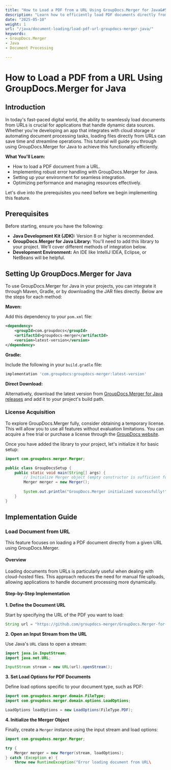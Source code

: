 ```yaml
---
title: "How to Load a PDF from a URL Using GroupDocs.Merger for Java&#58; A Comprehensive Guide"
description: "Learn how to efficiently load PDF documents directly from URLs using GroupDocs.Merger for Java with this step-by-step guide."
date: "2025-05-10"
weight: 1
url: "/java/document-loading/load-pdf-url-groupdocs-merger-java/"
keywords:
- GroupDocs.Merger
- Java
- Document Processing

---
```



# How to Load a PDF from a URL Using GroupDocs.Merger for Java

## Introduction

In today's fast-paced digital world, the ability to seamlessly load documents from URLs is crucial for applications that handle dynamic data sources. Whether you're developing an app that integrates with cloud storage or automating document processing tasks, loading files directly from URLs can save time and streamline operations. This tutorial will guide you through using GroupDocs.Merger for Java to achieve this functionality efficiently.

**What You'll Learn:**
- How to load a PDF document from a URL.
- Implementing robust error handling with GroupDocs.Merger for Java.
- Setting up your environment for seamless integration.
- Optimizing performance and managing resources effectively.

Let's dive into the prerequisites you need before we begin implementing this feature.

## Prerequisites

Before starting, ensure you have the following:

- **Java Development Kit (JDK):** Version 8 or higher is recommended.
- **GroupDocs.Merger for Java Library:** You'll need to add this library to your project. We'll cover different methods of integration below.
- **Development Environment:** An IDE like IntelliJ IDEA, Eclipse, or NetBeans will be helpful.

## Setting Up GroupDocs.Merger for Java

To use GroupDocs.Merger for Java in your projects, you can integrate it through Maven, Gradle, or by downloading the JAR files directly. Below are the steps for each method:

**Maven:**

Add this dependency to your `pom.xml` file:

```xml
<dependency>
    <groupId>com.groupdocs</groupId>
    <artifactId>groupdocs-merger</artifactId>
    <version>latest-version</version>
</dependency>
```

**Gradle:**

Include the following in your `build.gradle` file:

```gradle
implementation 'com.groupdocs:groupdocs-merger:latest-version'
```

**Direct Download:**

Alternatively, download the latest version from [GroupDocs.Merger for Java releases](https://releases.groupdocs.com/merger/java/) and add it to your project's build path.

### License Acquisition

To explore GroupDocs.Merger fully, consider obtaining a temporary license. This will allow you to use all features without evaluation limitations. You can acquire a free trial or purchase a license through the [GroupDocs website](https://purchase.groupdocs.com/buy).

Once you have added the library to your project, let's initialize it for basic setup:

```java
import com.groupdocs.merger.Merger;

public class GroupDocsSetup {
    public static void main(String[] args) {
        // Initialize Merger object (empty constructor is sufficient for basic setup)
        Merger merger = new Merger();
        
        System.out.println("GroupDocs.Merger initialized successfully!");
    }
}
```

## Implementation Guide

### Load Document from URL

This feature focuses on loading a PDF document directly from a given URL using GroupDocs.Merger.

#### Overview

Loading documents from URLs is particularly useful when dealing with cloud-hosted files. This approach reduces the need for manual file uploads, allowing applications to handle document processing more dynamically.

#### Step-by-Step Implementation

**1. Define the Document URL**

Start by specifying the URL of the PDF you want to load:

```java
String url = "https://github.com/groupdocs-merger/GroupDocs.Merger-for-.NET/blob/master/Examples/Resources/SampleFiles/Pdf/sample.pdf?raw=true";
```

**2. Open an Input Stream from the URL**

Use Java's `URL` class to open a stream:

```java
import java.io.InputStream;
import java.net.URL;

InputStream stream = new URL(url).openStream();
```

**3. Set Load Options for PDF Documents**

Define load options specific to your document type, such as PDF:

```java
import com.groupdocs.merger.domain.FileType;
import com.groupdocs.merger.domain.options.LoadOptions;

LoadOptions loadOptions = new LoadOptions(FileType.PDF);
```

**4. Initialize the Merger Object**

Finally, create a `Merger` instance using the input stream and load options:

```java
import com.groupdocs.merger.Merger;

try {
    Merger merger = new Merger(stream, loadOptions);
} catch (Exception e) {
    throw new RuntimeException("Error loading document from URL\
